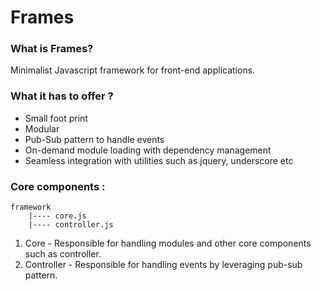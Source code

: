 # Frames

### What is Frames?

Minimalist Javascript framework for front-end applications.

### What it has to offer ?

- Small foot print
- Modular
- Pub-Sub pattern to handle events
- On-demand module loading with dependency management
- Seamless integration with utilities such as jquery, underscore etc

### Core components :

    framework
        |---- core.js
        |---- controller.js

1. Core - Responsible for handling modules and other core components such as controller.
2. Controller - Responsible for handling events by leveraging pub-sub pattern.
